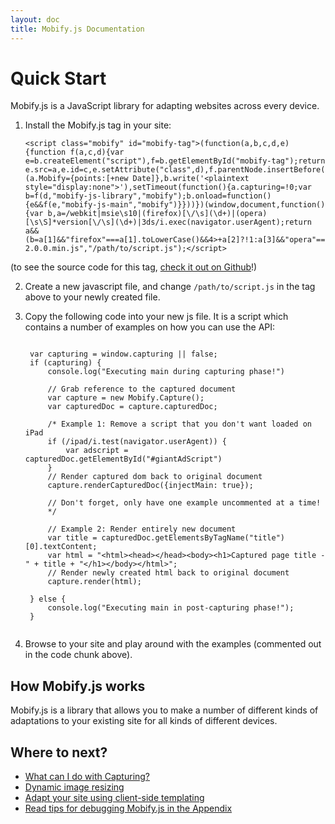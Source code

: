 ```yaml
---
layout: doc
title: Mobify.js Documentation
---
```


# Quick Start

Mobify.js is a JavaScript library for adapting websites across every device.

1. Install the Mobify.js tag in your site:

    <pre id="mobify-tag"><code>&lt;script class="mobify" id="mobify-tag">(function(a,b,c,d,e){function f(a,c,d){var e=b.createElement("script"),f=b.getElementById("mobify-tag");return e.src=a,e.id=c,e.setAttribute("class",d),f.parentNode.insertBefore(e,f),e}!this.Mobify&&c()&&(a.Mobify={points:[+new Date]},b.write('&lt;plaintext style="display:none">'),setTimeout(function(){a.capturing=!0;var b=f(d,"mobify-js-library","mobify");b.onload=function(){e&&f(e,"mobify-js-main","mobify")}}))})(window,document,function(){var b,a=/webkit|msie\s10|(firefox)[\/\s](\d+)|(opera)[\s\S]*version[\/\s](\d+)|3ds/i.exec(navigator.userAgent);return a&&(b=a[1]&&"firefox"===a[1].toLowerCase()&&4>+a[2]?!1:a[3]&&"opera"===a[3].toLowerCase()&&11>+a[4]?!1:!0),b?!0:!1},"//cdn.mobify.com/mobifyjs/mobify-2.0.0.min.js","/path/to/script.js");&lt;/script></code></pre>

(to see the source code for this tag, [check it out on Github](https://github.com/mobify/mobifyjs/blob/v2.0-capture-refactor/tag/bootstrap.html)!)

2. Create a new javascript file, and change `/path/to/script.js` in the tag above
to your newly created file.

3. Copy the following code into your new js file. It is a script which contains a number of examples on how you can use the API:

    <pre><code>
    var capturing = window.capturing || false;
    if (capturing) {
        console.log("Executing main during capturing phase!")

        // Grab reference to the captured document
        var capture = new Mobify.Capture();
        var capturedDoc = capture.capturedDoc;

        /* Example 1: Remove a script that you don't want loaded on iPad
        if (/ipad/i.test(navigator.userAgent)) {
            var adscript = capturedDoc.getElementById("#giantAdScript")
        }
        // Render captured dom back to original document
        capture.renderCapturedDoc({injectMain: true});

        // Don't forget, only have one example uncommented at a time!
        */

        // Example 2: Render entirely new document
        var title = capturedDoc.getElementsByTagName("title")[0].textContent;
        var html = "&lt;html&gt;&lt;head&gt;&lt;/head&gt;&lt;body&gt;&lt;h1&gt;Captured page title - " + title + "&lt;/h1&gt;&lt;/body&gt;&lt;/html&gt;";
        // Render newly created html back to original document
        capture.render(html);    

    } else {
        console.log("Executing main in post-capturing phase!");
    }
    </code></pre>

4. Browse to your site and play around with the examples (commented out in the code chunk above).

## How Mobify.js works

Mobify.js is a library that allows you to make a number of different kinds of adaptations to your existing site for all kinds of different devices.

## Where to next?

* [What can I do with Capturing?](./capturing/)
* [Dynamic image resizing](./image-resizing/)
* [Adapt your site using client-side templating](./templating/)
* [Read tips for debugging Mobify.js in the Appendix](./appendix/)
